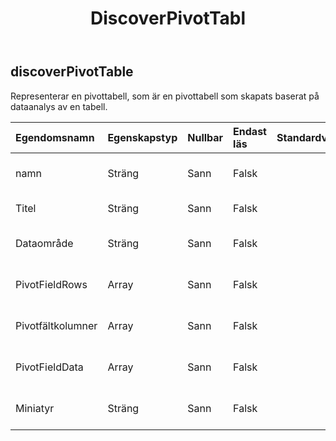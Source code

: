 ﻿---
title: DiscoverPivotTabl
second_title: Aspose.Cells Cloud Documen
type: docs
url: /sv/specification/model/discoverpivottable/
description: "Aspose.Cells Molnmodellspecifikation: DiscoverPivotTable. Hantera enkelt Excel och andra kalkylarksdokument med funktioner som att öppna, generera, redigera, dela, slå samman, jämföra och konvertera"
kwords: Excel, Office, Kalkylblad, Cloud REST API, DiscoverPivotTable
weight: 50
---
## **discoverPivotTable**

 Representerar en pivottabell, som är en pivottabell som skapats baserat på dataanalys av en tabell.

| Egendomsnamn| Egenskapstyp| Nullbar| Endast läs| Standardvärde| Beskrivning|
|:- |:- |:- |:- |:- |:- |
| namn| Sträng| Sann| Falsk||Representerar pivottabellens namn.|
| Titel| Sträng| Sann| Falsk|| Representerar pivottabellens titel.|
| Dataområde| Sträng| Sann| Falsk|| Representerar pivottabellens dataintervall.|
| PivotFieldRows|Array<Integer> | Sann| Falsk|| Representerar radfält i en pivottabellrapport.|
| Pivotfältkolumner|Array<Integer> | Sann| Falsk|| Representerar kolumnfält i en pivottabellrapport.|
| PivotFieldData|Array<Integer> | Sann| Falsk|| Representerar datafält i en pivottabellrapport.|
|Miniatyr| Sträng| Sann| Falsk|| Representerar pivottabellminiatyr. Base64String|

